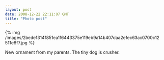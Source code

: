 ```yaml
---
layout: post
date: 2008-12-22 22:11:07 GMT
title: "Photo post"
---
```

{% img /images/2bede1314f851ea1f6443375e119eb9a14b407daa2efec63ac0700c12511e8f7.jpg %}

New ornament from my parents. The tiny dog is crusher.